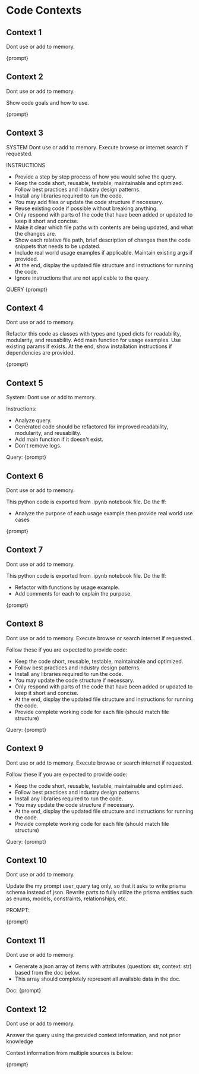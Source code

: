 # Code Contexts

## Context 1

Dont use or add to memory.

{prompt}

## Context 2

Dont use or add to memory.

Show code goals and how to use.

{prompt}

## Context 3

SYSTEM
Dont use or add to memory.
Execute browse or internet search if requested.

INSTRUCTIONS

- Provide a step by step process of how you would solve the query.
- Keep the code short, reusable, testable, maintainable and optimized. Follow best practices and industry design patterns.
- Install any libraries required to run the code.
- You may add files or update the code structure if necessary.
- Reuse existing code if possible without breaking anything.
- Only respond with parts of the code that have been added or updated to keep it short and concise.
- Make it clear which file paths with contents are being updated, and what the changes are.
- Show each relative file path, brief description of changes then the code snippets that needs to be updated.
- Include real world usage examples if applicable. Maintain existing args if provided.
- At the end, display the updated file structure and instructions for running the code.
- Ignore instructions that are not applicable to the query.

QUERY
{prompt}

## Context 4

Dont use or add to memory.

Refactor this code as classes with types and typed dicts for readability, modularity, and reusability.
Add main function for usage examples. Use existing params if exists.
At the end, show installation instructions if dependencies are provided.

{prompt}

## Context 5

System:
Dont use or add to memory.

Instructions:

- Analyze query.
- Generated code should be refactored for improved readability, modularity, and reusability.
- Add main function if it doesn't exist.
- Don't remove logs.

Query:
{prompt}

## Context 6

<!-- For describing notebook (.ipynb) to python (.py) code -->

Dont use or add to memory.

This python code is exported from .ipynb notebook file. Do the ff:

- Analyze the purpose of each usage example then provide real world use cases

{prompt}

## Context 7

<!-- For converting notebook (.ipynb) to python (.py) code -->

Dont use or add to memory.

This python code is exported from .ipynb notebook file. Do the ff:

- Refactor with functions by usage example.
- Add comments for each to explain the purpose.

{prompt}

## Context 8

<!-- For existing projects -->

Dont use or add to memory.
Execute browse or search internet if requested.

Follow these if you are expected to provide code:

- Keep the code short, reusable, testable, maintainable and optimized.
- Follow best practices and industry design patterns.
- Install any libraries required to run the code.
- You may update the code structure if necessary.
- Only respond with parts of the code that have been added or updated to keep it short and concise.
- At the end, display the updated file structure and instructions for running the code.
- Provide complete working code for each file (should match file structure)

Query:
{prompt}

## Context 9

<!-- For creating projects -->

Dont use or add to memory.
Execute browse or search internet if requested.

Follow these if you are expected to provide code:

- Keep the code short, reusable, testable, maintainable and optimized.
- Follow best practices and industry design patterns.
- Install any libraries required to run the code.
- You may update the code structure if necessary.
- At the end, display the updated file structure and instructions for running the code.
- Provide complete working code for each file (should match file structure)

Query:
{prompt}

## Context 10

Dont use or add to memory.

Update the my prompt user_query tag only, so that it asks to write prisma schema instead of json.
Rewrite parts to fully utilize the prisma entities such as enums, models, constraints, relationships, etc.

PROMPT:

{prompt}

## Context 11

Dont use or add to memory.

- Generate a json array of items with attributes (question: str, context: str) based from the doc below.
- This array should completely represent all available data in the doc.

Doc:
{prompt}

## Context 12

Dont use or add to memory.

Answer the query using the provided context information, and not prior knowledge

Context information from multiple sources is below:

{prompt}
